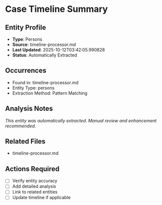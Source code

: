 # Case Timeline Summary

## Entity Profile
- **Type**: Persons
- **Source**: timeline-processor.md
- **Last Updated**: 2025-10-12T03:42:05.990828
- **Status**: Automatically Extracted

## Occurrences
- Found in: timeline-processor.md
- Entity Type: persons
- Extraction Method: Pattern Matching

## Analysis Notes
*This entity was automatically extracted. Manual review and enhancement recommended.*

## Related Files
- timeline-processor.md

## Actions Required
- [ ] Verify entity accuracy
- [ ] Add detailed analysis
- [ ] Link to related entities
- [ ] Update timeline if applicable

